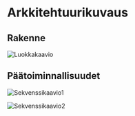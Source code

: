 # Arkkitehtuurikuvaus

## Rakenne

![Luokkakaavio](https://user-images.githubusercontent.com/55439398/115272125-bae0a800-a146-11eb-93a1-a063a05ba24c.jpg)

## Päätoiminnallisuudet

![Sekvenssikaavio1](https://user-images.githubusercontent.com/55439398/116286397-daf01700-a797-11eb-9f2e-9c5244571cae.jpg)

![Sekvenssikaavio2](https://user-images.githubusercontent.com/55439398/116286415-de839e00-a797-11eb-8a94-74737236fc9b.jpg)
